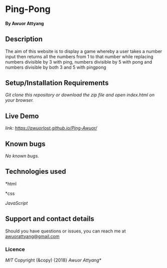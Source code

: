 # Ping-Pong
#### By **Awuor Attyang**


## Description

The aim of this website is to display a game whereby a user takes a number input then returns all the numbers from 1 to that number while replacing numbers divisible by 3 with ping, numbers divisible by 5 with pong and numbers divisible by both 3 and 5 with pingpong


## Setup/Installation Requirements

*Git clone this repository or download the zip file and open index.html on your browser.*


## Live Demo

*link:  https://awuorlost.github.io/Ping-Awuor/*


## Known bugs

*No known bugs.*


## Technologies used

*html

*css

*JavaScript*


## Support and contact details

Should you have questions or issues, you can reach me at awuorattyang@gmail.com

### Licence
*MIT*
Copyright (&copy) {2018} *Awuor Attyang**
